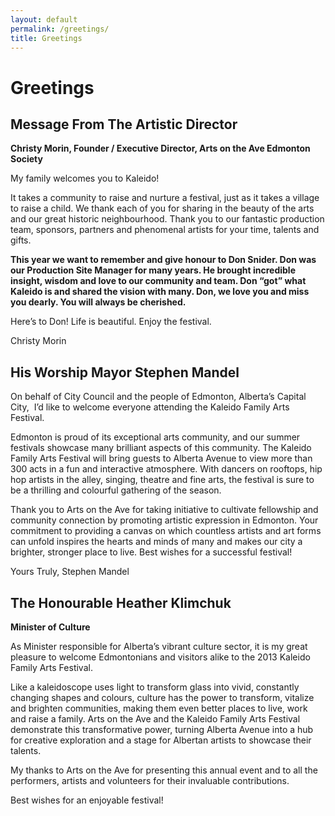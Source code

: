 ```yaml
---
layout: default
permalink: /greetings/
title: Greetings
---
```


# Greetings


## Message From The Artistic Director

**Christy Morin, Founder / Executive Director, Arts on the Ave Edmonton Society**

My family welcomes you to Kaleido!

It takes a community to raise and nurture a festival, just as it takes a village to raise a child. We thank each of you for sharing in the beauty of the arts and our great historic neighbourhood. Thank you to our fantastic production team, sponsors, partners and phenomenal artists for your time, talents and gifts.

**This year we want to remember and give honour to Don Snider. Don was our Production Site Manager for many years. He brought incredible insight, wisdom and love to our community and team. Don “got” what Kaleido is and shared the vision with many. Don, we love you and miss
you dearly. You will always be cherished.**

Here’s to Don! Life is beautiful. Enjoy the festival.

Christy Morin



## His Worship Mayor Stephen Mandel

On behalf of City Council and the people of Edmonton, Alberta’s Capital City,  I’d like to welcome everyone attending the Kaleido Family Arts Festival.

Edmonton is proud of its exceptional arts community, and our summer festivals showcase many brilliant aspects of this community. The Kaleido Family Arts Festival will bring guests to Alberta Avenue to view more than 300 acts in a fun and interactive atmosphere. With dancers on rooftops, hip hop artists in the alley, singing, theatre and fine arts, the festival is sure to be a thrilling and colourful gathering of the season.

Thank you to Arts on the Ave for taking initiative to cultivate fellowship and community connection by promoting artistic expression in Edmonton. Your commitment to providing a canvas on which countless artists and art forms can unfold inspires the hearts and minds of many and makes our city a brighter, stronger place to live.
Best wishes for a successful festival!

Yours Truly, Stephen Mandel


## The Honourable Heather Klimchuk

**Minister of Culture**

As Minister responsible for Alberta’s vibrant culture sector, it is my great pleasure to welcome Edmontonians and visitors alike to the 2013 Kaleido Family Arts Festival.

Like a kaleidoscope uses light to transform glass into vivid, constantly changing shapes and colours, culture has the power to transform, vitalize and brighten communities, making them even better places to live, work and raise a family. Arts on the Ave and the Kaleido Family Arts Festival demonstrate this transformative power, turning Alberta Avenue into a hub for creative exploration and a stage for Albertan artists to showcase their talents.

My thanks to Arts on the Ave for presenting this annual event and to all the performers, artists and volunteers for their invaluable contributions.

Best wishes for an enjoyable festival!
